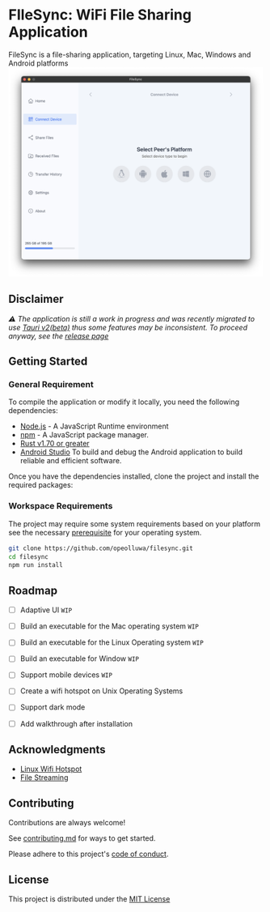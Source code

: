 # FIleSync: WiFi File Sharing Application

FileSync is a file-sharing application, targeting Linux, Mac, Windows and Android platforms
![screenshot](./screenshots/filesync.png)

## Disclaimer

_⚠️ The application is still a work in progress and was recently migrated to use [Tauri v2(beta)](https://v2.tauri.app/) thus some features may be inconsistent. To proceed anyway, see the [release page](https://github.com/opeolluwa/filesync/releases)_

## Getting Started

### General Requirement

To compile the application or modify it locally, you need the following dependencies:

- [Node.js](https://nodejs.org) - A JavaScript Runtime environment
- [npm](https://npmjs.com) - A JavaScript package manager.
- [Rust v1.70 or greater](https://www.rust-lang.org/)
- [Android Studio](https://developer.android.com/studio?gad_source=1&gclid=CjwKCAjwnqK1BhBvEiwAi7o0XxODlu3Mk1cb2BoP1HV7g32vB5N37BVL5ab6OJ-3UAfpfkWmBM2nlRoCBfoQAvD_BwE&gclsrc=aw.ds) To build and debug the Android application to build reliable and efficient software.

Once you have the dependencies installed, clone the project and install the required packages:


### Workspace Requirements 

The project may require some system requirements based on your platform see the necessary 
[prerequisite](https://v2.tauri.app/start/prerequisites/) for your operating system.


```sh
git clone https://github.com/opeolluwa/filesync.git
cd filesync 
npm run install
```



## Roadmap

- [ ] Adaptive UI `WIP`
- [ ] Build an executable for the Mac operating system `WIP`
- [ ] Build an executable for the Linux Operating system `WIP`
- [ ] Build an executable for Window `WIP`
- [ ] Support mobile devices `WIP`
- [ ] Create a wifi hotspot on Unix Operating Systems
- [ ] Support dark mode
- [ ] Add walkthrough after installation


## Acknowledgments

- [Linux Wifi Hotspot](https://awesomeopensource.com/project/elangosundar/awesome-README-templateshttps://github.com/lakinduakash/linux-wifi-hotspot)
- [File Streaming](https://github.com/tokio-rs/axum/tree/main/examples/stream-to-file)

## Contributing

Contributions are always welcome!

See [contributing.md](./CONTRIBUTING.md) for ways to get started.

Please adhere to this project's [code of conduct](CODE_OF_CONDUCT.md).

## License

This project is distributed under the [MIT License](./LICENSE)
